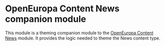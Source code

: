 # OpenEuropa Content News companion module

This module is a theming companion module to the [OpenEuropa Content News](https://github.com/openeuropa/oe_content/tree/master/modules/oe_content_news) module. It provides the logic needed to theme the News content type.
